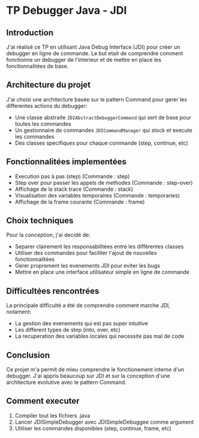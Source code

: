 # TP Debugger Java - JDI

## Introduction
J'ai réalisé ce TP en utilisant Java Debug Interface (JDI) pour créer un debugger en ligne de commande. Le but etait de comprendre comment fonctionne un debugger de l'interieur et de mettre en place les fonctionnalitées de base.

## Architecture du projet
J'ai choisi une architecture basée sur le pattern Command pour gerer les differentes actions du debugger:
- Une classe abstraite `JDIAbstractDebuggerCommand` qui sert de base pour toutes les commandes
- Un gestionnaire de commandes `JDICommandManager` qui stock et execute les commandes
- Des classes specifiques pour chaque commande (step, continue, etc)

## Fonctionnalitées implementées
- Execution pas à pas (step) (Commande : step)
- Step over pour passer les appels de methodes (Commande : step-over)
- Affichage de la stack trace (Commande : stack)
- Visualisation des variables temporaires (Commande : temporaries)
- Affichage de la frame courante (Commande : frame)

## Choix techniques
Pour la conception, j'ai decidé de:
- Separer clairement les responsabilitées entre les différentes classes
- Utiliser des commandes pour faciliter l'ajout de nouvelles fonctionnalitées
- Gerer proprement les evenements JDI pour eviter les bugs
- Mettre en place une interface utilisateur simple en ligne de commande

## Difficultées rencontrées
La principale difficulté a été de comprendre comment marche JDI, notament:
- La gestion des evenements qui est pas super intuitive
- Les different types de step (into, over, etc)
- La recuperation des variables locales qui necessite pas mal de code

## Conclusion
Ce projet m'a permit de mieu comprendre le fonctionement interne d'un debugger. J'ai appris beaucoup sur JDI et sur la conception d'une architecture evolutive avec le pattern Command.

## Comment executer
1. Compiler tout les fichiers .java
2. Lancer JDISimpleDebugger avec JDISimpleDebuggee comme argument
3. Utiliser les commandes disponibles (step, continue, frame, etc)